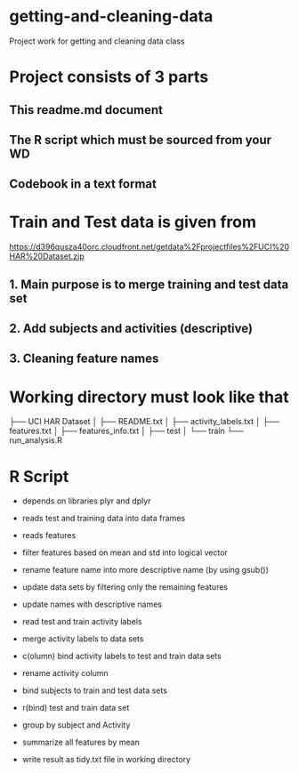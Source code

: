 # getting-and-cleaning-data
Project work for getting and cleaning data class

# Project consists of 3 parts 
## This readme.md document
## The R script which must be sourced from your WD 
## Codebook in a text format

# Train and Test data is given from
 https://d396qusza40orc.cloudfront.net/getdata%2Fprojectfiles%2FUCI%20HAR%20Dataset.zip 

 
## 1. Main purpose is to merge training and test data set
## 2. Add subjects and activities (descriptive)
## 3. Cleaning feature names 

# Working directory must look like that

├── UCI HAR Dataset
  │   ├── README.txt
  │   ├── activity_labels.txt
  │   ├── features.txt
  │   ├── features_info.txt
  │   ├── test
  │   └── train
  └── run_analysis.R
  
# R Script 

* depends on libraries plyr and dplyr
* reads test and training data into data frames
* reads features
* filter features based on mean and std into logical vector
* rename feature name into more descriptive name (by using gsub())
* update data sets by filtering only the remaining features 
* update names with descriptive names

* read test and train activity labels 
* merge activity labels to data sets

* c(olumn) bind activity labels to test and train data sets
* rename activity column

* bind subjects to train and test data sets
* r(bind) test and train data set

* group by subject and Activity
* summarize all features by mean
* write result as tidy.txt file in working directory


